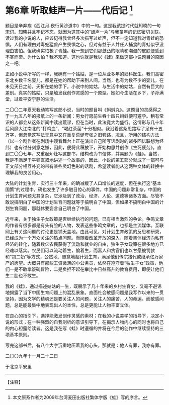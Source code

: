   

# 第6章 听取蛙声一片——代后记 [^1]

题目是辛弃疾《西江月.夜行黄沙道中》中的一句。这是我孩提时代就知晓的一句宋词。知晓并且牢记不忘，就因为这其中的“蛙声一片”与我童年的记忆密切关联。读过我的小说的人，应该记得我曾经多次描写过蛙声，但不一定知道我对青蛙的恐惧。人们有理由对毒蛇猛兽产生畏惧之心，但对有益于人并任人捕食的青蛙似乎没理由害怕。但我确实怕极了青蛙。我一想到它们那鼓凸的眼睛和潮湿的皮肤便感到不寒而栗。为什么怕？我不知道。这也许就是我以《蛙》来做这部小说题目的原因之一吧。

正如小说中所写的一样，我确有一个姑姑，是一位从业多年的妇科医生。我们高密东北乡数千名婴儿，都是在她的帮助下来到人间。当然，也有为数不少的婴儿，在未见天日之前，夭折在她的手下。小说中的姑姑，与生活中的姑姑，自然有巨大的差别。真实的姑姑，只是触发我创作灵感的一个原型。她如今生活在乡下，子孙满堂，过着平安宁静的生活。

二〇〇二年夏天我动笔写这部小说，当时的题目叫《蝌蚪丸》。这题目的灵感得之于一九五八年的报纸上的一条新闻：男女行房前生吞十四只蝌蚪便可避孕。稍有常识的人都会从这条新闻中读出荒谬，但在当时，此法竟大为盛行。这情形与几十年后风靡大江南北的“打鸡血”、“喝红茶菌”十分相似。我沿着这条思路写了足有十五万字，但忽觉这写法无意中又在重复荒诞夸张之旧套路，况且，所用的结构方法（以一个剧作者在剧场中观看舞台上正在演出自己所写话剧时的诸多回忆联想为经纬）也有过分刻意之嫌，因此，便将此稿放下，开始构思并创作《生死疲劳》。直到二〇〇七年，又重起炉灶写这部书，结构改为书信体，并易题为《蛙》。当然，我是不满足于平铺直叙地讲述一个故事的，因此，小说的第五部分就成了一部可与正文部分相互补充的带有某些灵幻色彩的话剧，希望读者能从这两种文体的转换中理解我的良苦用心。

大陆的计划生育，实行三十年来，的确减缓了人口增长的速度，但在执行这“基本国策”的过程中，确也发生了许多触目惊心的事件。中国的问题非常复杂，中国的计划生育问题尤其复杂，它涉及到了政治、经济、人伦、道德等诸多方面。尽管不敢说搞明白了中国的计划生育问题就等于搞明白了中国，但如果不搞明白中国的计划生育问题，那就休要妄言自己明白了中国。

近年来，关于独生子女政策是否继续执行的问题，已有相当激烈的争论。争鸣文章的作者有很多都是有头有脸的人物，发表这些争鸣文章的，也都是主流媒体。互联网上有关这问题的讨论更是铺天盖地。由此可见，对计划生育政策的反思和研究，已经成为一个万众关注的热点问题。而随着改革开放的深入，随着集体经济向私有经济的转化，随着数亿农民获得了流动和就业的自由，独生子女政策在很多地方已经难以落实。农民们可以流动着生，偷着生，而富人和贪官们也以甘愿被罚款和“包二奶”等方式，公然地、随意地超计划生育，满足他们传宗接代或继承亿万家产的愿望。大概只有那些工资微薄的小公务员，依然在遵守着“独生子女”政策，他们一是不敢拿饭碗冒险，二是负担不起在攀比中日益高升的教育费用，即便让他们生二胎也不敢生。

我的《蛙》，通过描述姑姑的一生，既展示了几十年来的乡村生育史，又毫不避讳地揭露了当下中国生育问题上的混乱景象。直面社会敏感问题是我写作以来的一贯坚持，因为文学的精魂还是要关注人的问题，关注人的痛苦，人的命运。而敏感问题，总是能最集中地表现出人的本性，总是更能让人物丰富立体。

在良心的指引下，选择能激发创作灵感的素材；在我的小说美学的指导下，决定小说的形式；在一种强烈的自我剖析的意识引导下，在揭示人物内心的同时也将自己的内心袒露给读者。这是我在写《蛙》时遵循的并将在今后的创作中继续坚持的三项基本原则。

写完这部书后，有八个大字沉重地压着我的心头，那就是：他人有罪，我亦有罪。

二〇〇九年十一月二十二日

于北京平安里

---

【注释】

[^1]:  本文原系作者为2009年台湾麦田出版社繁体字版《蛙》写的序言。